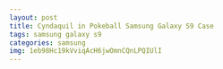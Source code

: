 ```yaml
---
layout: post
title: Cyndaquil in Pokeball Samsung Galaxy S9 Case
tags: samsung galaxy s9
categories: samsung
img: 1eb98Hc19kVviqAcH6jwOmnCQnLPQIUlI
---
```

